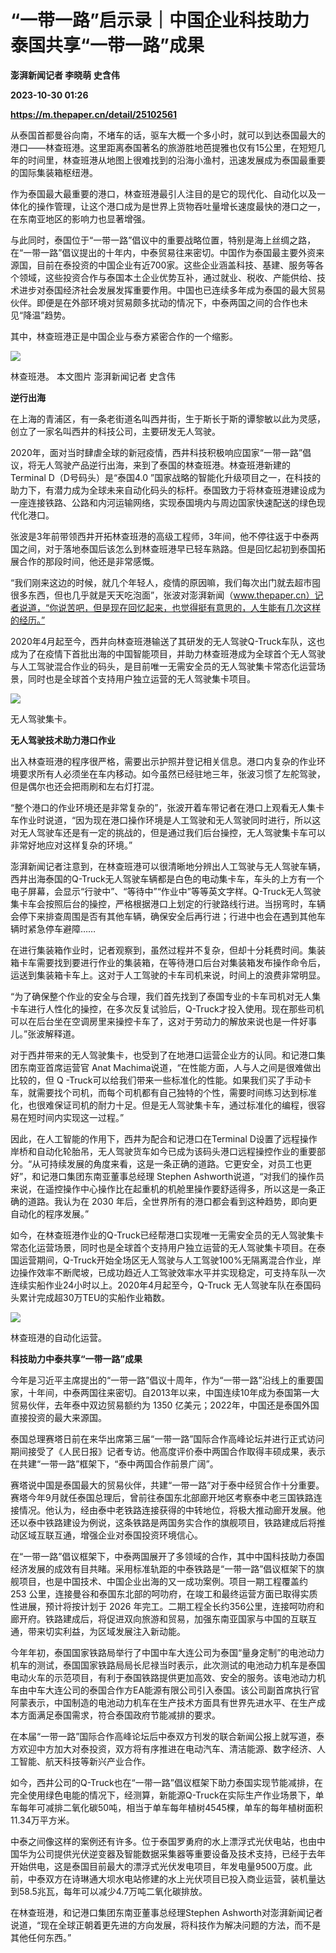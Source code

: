 # “一带一路”启示录｜中国企业科技助力泰国共享“一带一路”成果
**澎湃新闻记者 李晓萌 史含伟**

**2023-10-30 01:26**

**https://m.thepaper.cn/detail/25102561**

从泰国首都曼谷向南，不堵车的话，驱车大概一个多小时，就可以到达泰国最大的港口——林查班港。这里距离泰国著名的旅游胜地芭提雅也仅有15公里，在短短几年的时间里，林查班港从地图上很难找到的沿海小渔村，迅速发展成为泰国最重要的国际集装箱枢纽港。

作为泰国最大最重要的港口，林查班港最引人注目的是它的现代化、自动化以及一体化的操作管理，让这个港口成为是世界上货物吞吐量增长速度最快的港口之一，在东南亚地区的影响力也显著增强。

与此同时，泰国位于“一带一路”倡议中的重要战略位置，特别是海上丝绸之路，在“一带一路”倡议提出的十年内，中泰贸易往来密切。中国作为泰国最主要外资来源国，目前在泰投资的中国企业有近700家。这些企业涵盖科技、基建、服务等各个领域，这些投资合作与泰国本土企业优势互补，通过就业、税收、产能供给、技术进步对泰国经济社会发展发挥重要作用。中国也已连续多年成为泰国的最大贸易伙伴。即便是在外部环境对贸易颇多扰动的情况下，中泰两国之间的合作也未见“降温”趋势。

其中，林查班港正是中国企业与泰方紧密合作的一个缩影。

![](https://imagecloud.thepaper.cn/thepaper/image/276/191/272.jpg)

林查班港。 本文图片 澎湃新闻记者 史含伟

**逆行出海**

在上海的青浦区，有一条老街道名叫西井街，生于斯长于斯的谭黎敏以此为灵感，创立了一家名叫西井的科技公司，主要研发无人驾驶。

2020年，面对当时肆虐全球的新冠疫情，西井科技积极响应国家“一带一路”倡议，将无人驾驶产品逆行出海，来到了泰国的林查班港。林查班港新建的Terminal D（D号码头）是“泰国4.0 ”国家战略的智能化升级项目之一，在科技的助力下，有潜力成为全球未来自动化码头的标杆。泰国致力于将林查班港建设成为一座连接铁路、公路和内河运输网络，实现泰国境内与周边国家快速配送的绿色现代化港口。

张波是3年前带领西井开拓林查班港的高级工程师，3年间，他不停往返于中泰两国之间，对于落地泰国后该怎么到林查班港早已轻车熟路。但是回忆起初到泰国拓展合作的那段时间，他还是非常感慨。

“我们刚来这边的时候，就几个年轻人，疫情的原因嘛，我们每次出门就去超市囤很多东西，但也几乎就是天天吃泡面”，张波对澎湃新闻（www.thepaper.cn）记者说道，“你说苦吧，但是现在回忆起来，也觉得挺有意思的，人生能有几次这样的经历。”

2020年4月起至今，西井向林查班港输送了其研发的无人驾驶Q-Truck车队，这也成为了在疫情下首批出海的中国智能项目，并助力林查班港成为全球首个无人驾驶与人工驾驶混合作业的码头，是目前唯一无需安全员的无人驾驶集卡常态化运营场景，同时也是全球首个支持用户独立运营的无人驾驶集卡项目。

![](https://imagecloud.thepaper.cn/thepaper/image/276/191/274.jpg)

无人驾驶集卡。

**无人驾驶技术助力港口作业**

出入林查班港的程序很严格，需要出示护照并登记相关信息。港口内复杂的作业环境要求所有人必须坐在车内移动。如今虽然已经驻地三年，张波习惯了左舵驾驶，但是偶尔也还会把雨刷和左右灯打混。

“整个港口的作业环境还是非常复杂的”，张波开着车带记者在港口上观看无人集卡车作业时说道，“因为现在港口操作环境是人工驾驶和无人驾驶同时进行，所以这对无人驾驶车还是有一定的挑战的，但是通过我们后台操控，无人驾驶集卡车可以非常好地应对这样复杂的环境。”

澎湃新闻记者注意到，在林查班港可以很清晰地分辨出人工驾驶与无人驾驶车辆，西井出海泰国的Q-Truck无人驾驶车辆都是白色的电动集卡车，车头的上方有一个电子屏幕，会显示“行驶中”、“等待中”“作业中”等等英文字样。Q-Truck无人驾驶集卡车会按照后台的操控，严格根据港口上划定的行驶路线行进。当拐弯时，车辆会停下来排查周围是否有其他车辆，确保安全后再行进；行进中也会在遇到其他车辆时紧急停车避障……

在进行集装箱作业时，记者观察到，虽然过程并不复杂，但却十分耗费时间。集装箱卡车需要找到要进行作业的集装箱，在等待港口后台对集装箱发布操作命令后，运送到集装箱卡车上。这对于人工驾驶的卡车司机来说，时间上的浪费非常明显。

“为了确保整个作业的安全与合理，我们首先找到了泰国专业的卡车司机对无人集卡车进行人性化的操控，在多次反复试验后，Q-Truck才投入使用。现在那些司机可以在后台坐在空调房里来操控卡车了，这对于劳动力的解放来说也是一件好事儿。”张波解释道。

对于西井带来的无人驾驶集卡，也受到了在地港口运营企业方的认同。和记港口集团东南亚首席运营官 Anat Machima说道，“在性能方面，人与人之间是很难做出比较的，但 Q -Truck可以给我们带来一些标准化的性能。如果我们买了手动卡车，就需要找个司机，而每个司机都有自己独特的个性，需要时间练习达到标准化，也很难保证司机的耐力十足。但是无人驾驶集卡车，通过标准化的编程，很容易在短时间内实现这一过程。”

因此，在人工智能的作用下，西井为配合和记港口在Terminal D设置了远程操作岸桥和自动化轮胎吊，无人驾驶货车如今已成为该码头港口远程操控作业的重要部分。“从可持续发展的角度来看，这是一条正确的道路。它更安全，对员工也更好”，和记港口集团东南亚董事总经理 Stephen Ashworth说道，“对我们的操作员来说，在遥控操作中心操作比在起重机的机舱里操作要舒适得多，所以这是一条正确的道路。我认为在 2030 年后，全世界所有的港口都会看到这种趋势，即向更自动化的程序发展。”

如今，在林查班港作业的Q-Truck已经帮港口实现唯一无需安全员的无人驾驶集卡常态化运营场景，同时也是全球首个支持用户独立运营的无人驾驶集卡项目。在泰国运营期间，Q-Truck开始全场区无人驾驶与人工驾驶100%无隔离混合作业，岸边操作效率不断爬坡，已成功趋近人工驾驶效率水平并实现稳定，可支持车队一次连续实船作业24小时以上。2020年4月起至今，Q-Truck 无人驾驶车队在泰国码头累计完成超30万TEU的实船作业箱数。

![](https://imagecloud.thepaper.cn/thepaper/image/276/191/275.jpg)

林查班港的自动化运营。

**科技助力中泰共享“一带一路”成果**

今年是习近平主席提出的“一带一路”倡议十周年，作为“一带一路”沿线上的重要国家，十年间，中泰两国往来密切。自2013年以来，中国连续10年成为泰国第一大贸易伙伴，去年泰中双边贸易额约为 1350 亿美元；2022年，中国还是泰国外国直接投资的最大来源国。

泰国总理赛塔日前在来华出席第三届“一带一路”国际合作高峰论坛并进行正式访问期间接受了《人民日报》记者专访。他高度评价泰中两国合作取得丰硕成果，表示在共建“一带一路”框架下，“泰中两国合作前景广阔”。

赛塔说中国是泰国最大的贸易伙伴，共建“一带一路”对于泰中经贸合作十分重要。赛塔今年9月就任泰国总理后，曾前往泰国东北部廊开地区考察泰中老三国铁路连接情况。他认为，经由泰中老铁路连接获得的中转地位，将极大推动廊开发展。他还以泰中铁路建设为例说，这条铁路是两国务实合作的旗舰项目，铁路建成后将推动区域互联互通，增强企业对泰国投资环境信心。

在“一带一路”倡议框架下，中泰两国展开了多领域的合作，其中中国科技助力泰国经济发展的成效有目共睹。采用标准轨距的中泰铁路是“一带一路”倡议框架下的旗舰项目，也是中国技术、中国企业出海的又一成功案例。项目一期工程覆盖约 253 公里，连接曼谷和泰国东北部的呵叻府，在竣工和最终运营方面已取得实质性进展，预计将按计划于 2026 年完工。二期工程全长约356公里，连接呵叻府和廊开府。铁路建成后，将促进双向旅游和贸易，加强东南亚国家与中国的互联互通，带来切实利益，为区域发展注入新动能。

今年年初，泰国国家铁路局举行了中国中车大连公司为泰国“量身定制”的电池动力机车的测试，泰国国家铁路局局长尼禄当时表示，此次测试的电池动力机车是泰国电动火车的示范项目，有利于泰国铁路提供更加高效、安全的服务。该电池动力机车由中车大连公司的泰国合作方EA能源有限公司引入泰国。该公司副首席执行官阿蒙表示，中国制造的电池动力机车在生产技术方面具有世界先进水平、在生产成本方面满足泰国需求，符合泰国政府节能减排的要求。

在本届“一带一路”国际合作高峰论坛后中泰双方刊发的联合新闻公报上就写道，泰方欢迎中方加大对泰投资，双方将有序推进在电动汽车、清洁能源、数字经济、人工智能、航天科技等新兴产业合作。

如今，西井公司的Q-Truck也在“一带一路”倡议框架下助力泰国实现节能减排，在完全使用绿色电能的情况下，经测算，新能源Q-Truck在实际生产作业场景下，单车每年可减排二氧化碳50吨，相当于单车每年植树4545棵，单车的每年植树面积11.34万平方米。

中泰之间像这样的案例还有许多。位于泰国罗勇府的水上漂浮式光伏电站，也由中国华为公司提供光伏逆变器及智能数据采集器等重要设备及技术支持，已经于去年开始供电，这是泰国目前最大的漂浮式光伏发电项目，年发电量9500万度。此前，中泰双方在诗琳通大坝水电站修建的水上光伏项目已投入商业运营，装机量达到58.5兆瓦，每年可以减少4.7万吨二氧化碳排放。

在林查班港，和记港口集团东南亚董事总经理Stephen Ashworth对澎湃新闻记者说道，“现在全球正朝着更先进的方向发展，将科技作为解决问题的方法，而不是其他任何东西。”